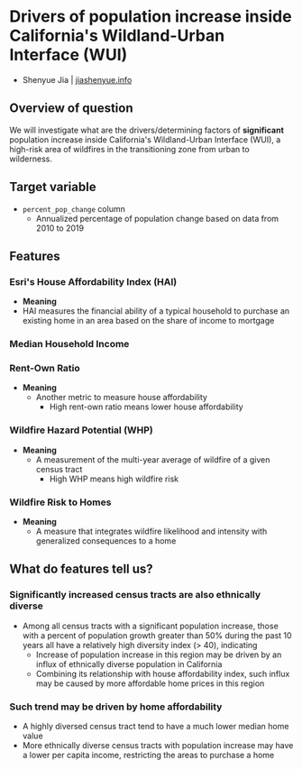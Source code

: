 # Drivers of population increase inside California's Wildland-Urban Interface (WUI)
- Shenyue Jia | [jiashenyue.info](https://jiashenyue.info)

## Overview of question
We will investigate what are the drivers/determining factors of **significant** population increase inside California's Wildland-Urban Interface (WUI), a high-risk area of wildfires in the transitioning zone from urban to wilderness.

## Target variable
- `percent_pop_change` column
  - Annualized percentage of population change based on data from 2010 to 2019

## Features
### Esri's House Affordability Index (HAI)
- **Meaning**
-  HAI measures the financial ability of a typical household to purchase an existing home in an area based on the share of income to mortgage

### Median Household Income

### Rent-Own Ratio
- **Meaning**
  - Another metric to measure house affordability
    - High rent-own ratio means lower house affordability

### Wildfire Hazard Potential (WHP)
- **Meaning**
  - A measurement of the multi-year average of wildfire of a given census tract
    - High WHP means high wildfire risk

### Wildfire Risk to Homes
- **Meaning**
  - A measure that integrates wildfire likelihood and intensity with generalized consequences to a home

## What do features tell us?

### Significantly increased census tracts are also ethnically diverse
- Among all census tracts with a significant population increase, those with a percent of population growth greater than 50% during the past 10 years all have a relatively high diversity index (> 40), indicating
  - Increase of population increase in this region may be driven by an influx of ethnically diverse population in California
  - Combining its relationship with house affordability index, such influx may be caused by more affordable home prices in this region

### Such trend may be driven by home affordability

- A highly diversed census tract tend to have a much lower median home value
- More ethnically diverse census tracts with population increase may have a lower per capita income, restricting the areas to purchase a home

